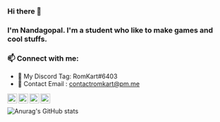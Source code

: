 ### Hi there 👋

### I'm Nandagopal. I'm a student who like to make games and cool stuffs. 
 


### 📫  Connect with me:
- 💙 My Discord Tag: RomKart#6403 
- 💜 Contact Email : contactromkart@pm.me

[website]: https://romkart.github.io/
[twitter]: https://twitter.com/romkartplays
[instagram]: https://www.instagram.com/romk4rt/
[discord]: https://discord.gg/N7AAnrpp2y

[<img align="left" alt="https://romkart.github.io/" width="22px" src="https://iconmonstr.com/wp-content/g/gd/makefg.php?i=../assets/preview/2012/png/iconmonstr-globe-3.png&r=255&g=67&b=46" />][website]

[<img align="left" alt="Romkart | Twiter" width="22px" src="https://cdn.iconscout.com/icon/free/png-128/twitter-2038532-1718517.png" />][twitter]


[<img align="left" alt="Romkart | Instagram" width="22px" src="https://raw.githubusercontent.com/rahuldkjain/github-profile-readme-generator/master/src/images/icons/Social/instagram.svg" />][instagram]
[<img align="left" alt="Romkart | Discord" width="22px" src="https://img.icons8.com/dusk/100/000000/discord.png" />][discord]


<br />


![Anurag's GitHub stats](https://github-readme-stats.vercel.app/api?username=RomKart&show_icons=true&hide_border=enabled&theme=radical)



<!--### Stats-->
<!---
![Anurag's GitHub stats](https://github-readme-stats.vercel.app/api?username=RomKart&hide_border=enabled&theme=radical&show_icons=true&align="centre")
-->
<!--[![Top Langs](https://github-readme-stats.vercel.app/api/top-langs/?username=RomKart&hide_border=enabled&theme=radical&langs_count=5)](https://github.com/anuraghazra/github-readme-stats)-->
<br />

<!--
- 💬 Ask me about ...
- 😄 Pronouns: ...
- ⚡ Fun fact: ...
-->


